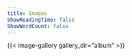 ```yaml
---
title: Images
ShowReadingTime: false
ShowWordCount: false
---
```

{{< image-gallery gallery_dir="album" >}}
